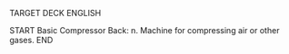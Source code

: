TARGET DECK
ENGLISH

START
Basic
Compressor
Back: n. Machine for compressing air or other gases.
END
